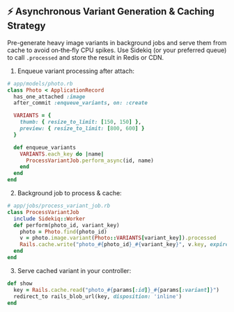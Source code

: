 ## ⚡ Asynchronous Variant Generation & Caching Strategy

Pre-generate heavy image variants in background jobs and serve them from cache to avoid on‑the‑fly CPU spikes. Use Sidekiq (or your preferred queue) to call `.processed` and store the result in Redis or CDN.

1. Enqueue variant processing after attach:

```ruby
# app/models/photo.rb
class Photo < ApplicationRecord
  has_one_attached :image
  after_commit :enqueue_variants, on: :create

  VARIANTS = {
    thumb: { resize_to_limit: [150, 150] },
    preview: { resize_to_limit: [800, 600] }
  }

  def enqueue_variants
    VARIANTS.each_key do |name|
      ProcessVariantJob.perform_async(id, name)
    end
  end
end
```

2. Background job to process & cache:

```ruby
# app/jobs/process_variant_job.rb
class ProcessVariantJob
  include Sidekiq::Worker
  def perform(photo_id, variant_key)
    photo = Photo.find(photo_id)
    v = photo.image.variant(Photo::VARIANTS[variant_key]).processed
    Rails.cache.write("photo_#{photo_id}_#{variant_key}", v.key, expires_in: 12.hours)
  end
end
```

3. Serve cached variant in your controller:

```ruby
def show
  key = Rails.cache.read("photo_#{params[:id]}_#{params[:variant]}")
  redirect_to rails_blob_url(key, disposition: 'inline')
end
```